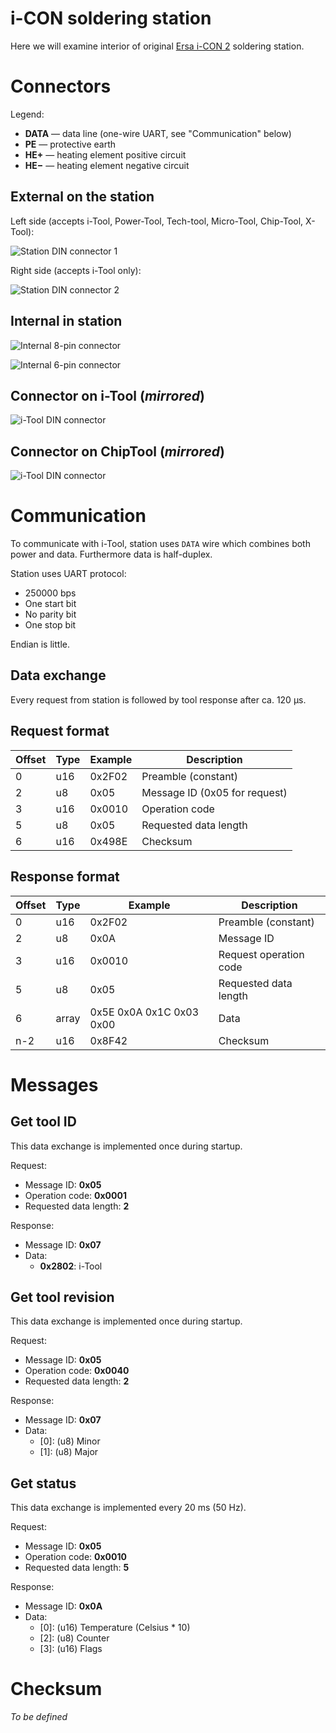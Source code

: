 i-CON soldering station
=======================

Here we will examine interior of original [Ersa i-СON 2](http://www.kurtzersa.com/electronics-production-equipment/soldering-tools-accessories/soldering-desoldering-stations/produkt-details/i-con-2-9.html) soldering station.

Connectors
==========

Legend:

- **DATA** &mdash; data line (one-wire UART, see "Communication" below)
- **PE** &mdash; protective earth
- **HE+** &mdash; heating element positive circuit
- **HE&minus;** &mdash; heating element negative circuit

External on the station
-----------------------

Left side (accepts i-Tool, Power-Tool, Tech-tool, Micro-Tool, Chip-Tool, X-Tool):

![Station DIN connector 1](img/connector-din-station-1.png)

Right side (accepts i-Tool only):

![Station DIN connector 2](img/connector-din-station-2.png)

Internal in station
-------------------

![Internal 8-pin connector](img/connector-stocko-8pin.png)

![Internal 6-pin connector](img/connector-stocko-6pin.png)

Connector on i-Tool (_mirrored_)
--------------------------------

![i-Tool DIN connector](img/connector-din-itool.png)

Connector on ChipTool (_mirrored_)
----------------------------------

![i-Tool DIN connector](img/connector-din-chiptool.png)

Communication
=============

To communicate with i-Tool, station uses `DATA` wire which combines both power and data. Furthermore data is half-duplex.

Station uses UART protocol:

- 250000 bps
- One start bit
- No parity bit
- One stop bit

Endian is little.

Data exchange
-------------

Every request from station is followed by tool response after ca. 120 μs.

Request format
--------------

| Offset | Type  | Example | Description                                       |
|--------|-------|---------|---------------------------------------------------|
| 0      | u16   | 0x2F02  | Preamble (constant)                               |
| 2      | u8    | 0x05    | Message ID (0x05 for request)                     |
| 3      | u16   | 0x0010  | Operation code                                    |
| 5      | u8    | 0x05    | Requested data length                             |
| 6      | u16   | 0x498E  | Checksum                                          |

Response format
---------------

| Offset | Type  | Example | Description                                       |
|--------|-------|---------|---------------------------------------------------|
| 0      | u16   | 0x2F02  | Preamble (constant)                               |
| 2      | u8    | 0x0A    | Message ID                                        |
| 3      | u16   | 0x0010  | Request operation code                            |
| 5      | u8    | 0x05    | Requested data length                             |
| 6      | array | 0x5E 0x0A 0x1C 0x03 0x00 | Data                             |
| n-2    | u16   | 0x8F42  | Checksum                                          |

Messages
========

Get tool ID
-----------

This data exchange is implemented once during startup.

Request:

- Message ID: **0x05**
- Operation code: **0x0001**
- Requested data length: **2**

Response:

- Message ID: **0x07**
- Data:
  * **0x2802**: i-Tool

Get tool revision
-----------------

This data exchange is implemented once during startup.

Request:

- Message ID: **0x05**
- Operation code: **0x0040**
- Requested data length: **2**

Response:

- Message ID: **0x07**
- Data:
  * [0]: (u8) Minor
  * [1]: (u8) Major

Get status
----------

This data exchange is implemented every 20 ms (50 Hz).

Request:

- Message ID: **0x05**
- Operation code: **0x0010**
- Requested data length: **5**

Response:

- Message ID: **0x0A**
- Data:
  * [0]: (u16) Temperature (Celsius * 10)
  * [2]: (u8) Counter
  * [3]: (u16) Flags

Checksum
========

_To be defined_

